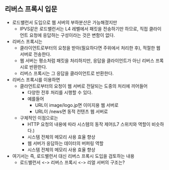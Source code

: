 ## 리버스 프록시 입문
- 로드밸런서 도입으로 웹 서버의 부하분산은 가능해졌지만
    -  IPVS같은 로드밸런서는  L4 레벨에서 패킷을 전송하기만 하므로, 직접 클라이언트 요청에 응답하는 구성이라는 것은 변함이 없다.
- 리버스 프록시는
    - 클라이언트로부터의 요청을 받아(필요하다면 주위에서 처리한 후), 적절한 웹 서버로 전송한다.
    - 웹 서버는 평소처럼 패킷을 처리하지만, 응답을 클라이언트가 아닌 리버스 프록시로 반환한다.
    - 리버스 프록시는 그 응답을 클라이언트로 반환한다.
- 리버스 프록시를 이용하면
    - 클라언트로부터의 요청이 웹 서버로 전달되는 도중의 처리에 끼어들어
        - 다양한 전후 처리를 시행할 수 있다.
        - 예를들어
            - URL이 image/logo.jp면 이미지용 웹 서버로
            - URL이 /news면 동적 컨텐츠 웹 서버로
    - 구체적인 이점으로는
        - HTTP 요청의 내용에 따라 시스템의 동작 제어(L7 스위치와 역할이 비슷하다.)
        - 시스템 전체의 메모리 사용 효율 향상
        - 웹 서버가 응답하는 데이터의 버퍼링 역할
        - 시스템 전체의 메모리 사용 효율 향상
- 여기서는 즉, 로드밸런서 대신 리버스 프록시 도입을 검토하는 내용
    - 로드밸런서 <-> 리버스 프록시 <-> 리얼 서버의 구조는?